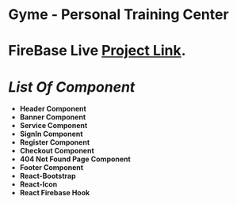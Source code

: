 # **Gyme - Personal Training Center**

# FireBase Live [Project Link](https://github.com/facebook/create-react-app).

# *List Of Component*

- **Header Component**
- **Banner Component**
- **Service Component**
- **SignIn Component**
- **Register Component**
- **Checkout Component**
- **404 Not Found Page Component**
- **Footer Component**
- **React-Bootstrap**
- **React-Icon**
- **React Firebase Hook**